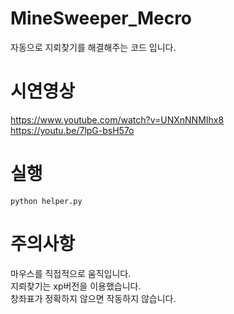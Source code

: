 # MineSweeper_Mecro
자동으로 지뢰찾기를 해결해주는 코드 입니다.


시연영상
=========
<https://www.youtube.com/watch?v=UNXnNNMIhx8>   
<https://youtu.be/7lpG-bsH57o>

실행
======
```
python helper.py
```

주의사항
========
마우스를 직접적으로 움직입니다.   
지뢰찾기는 xp버전을 이용했습니다.   
창좌표가 정확하지 않으면 작동하지 않습니다.   
